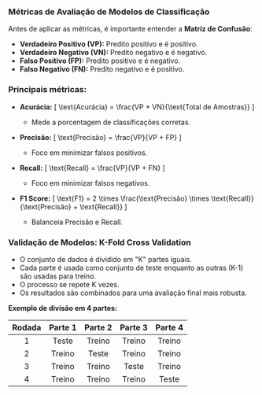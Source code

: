 ### Métricas de Avaliação de Modelos de Classificação

Antes de aplicar as métricas, é importante entender a **Matriz de Confusão**:

- **Verdadeiro Positivo (VP):** Predito positivo e é positivo.
- **Verdadeiro Negativo (VN):** Predito negativo e é negativo.
- **Falso Positivo (FP):** Predito positivo e é negativo.
- **Falso Negativo (FN):** Predito negativo e é positivo.

### Principais métricas:

- **Acurácia:**
  \[ \text{Acurácia} = \frac{VP + VN}{\text{Total de Amostras}} \]
  - Mede a porcentagem de classificações corretas.

- **Precisão:**
  \[ \text{Precisão} = \frac{VP}{VP + FP} \]
  - Foco em minimizar falsos positivos.

- **Recall:**
  \[ \text{Recall} = \frac{VP}{VP + FN} \]
  - Foco em minimizar falsos negativos.

- **F1 Score:**
  \[ \text{F1} = 2 \times \frac{\text{Precisão} \times \text{Recall}}{\text{Precisão} + \text{Recall}} \]
  - Balanceia Precisão e Recall.

### Validação de Modelos: K-Fold Cross Validation

- O conjunto de dados é dividido em "K" partes iguais.
- Cada parte é usada como conjunto de teste enquanto as outras (K-1) são usadas para treino.
- O processo se repete K vezes.
- Os resultados são combinados para uma avaliação final mais robusta.

**Exemplo de divisão em 4 partes:**

| Rodada | Parte 1 | Parte 2 | Parte 3 | Parte 4 |
|:------:|:-------:|:-------:|:-------:|:-------:|
| 1      | Teste   | Treino  | Treino  | Treino  |
| 2      | Treino  | Teste   | Treino  | Treino  |
| 3      | Treino  | Treino  | Teste   | Treino  |
| 4      | Treino  | Treino  | Treino  | Teste   |

